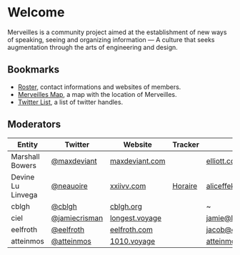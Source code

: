 # Welcome

Merveilles is a community project aimed at the establishment of new ways of speaking, seeing and organizing information — A culture that seeks augmentation through the arts of engineering and design. 

## Bookmarks

- [Roster](https://docs.google.com/spreadsheets/d/1exqwTC65prmAjL9UeQkwy-q6zUN1Inz7PaCAIr32iwg/edit?usp=sharing), contact informations and websites of members.
- [Merveilles Map](https://drive.google.com/open?id=1lvptOQshGziOsuNhGPlaQakrOTA), a map with the location of Merveilles.
- [Twitter List](https://twitter.com/neauoire/lists/merveilles), a list of twitter handles.

## Moderators

| Entity              | Twitter                                           | Website                                  | Tracker                                   | Email                    | GitHub                                          |
| ----                | -------                                           | -------                                  | -------                                   | -----                    | ------                                          |
| Marshall Bowers     | [@maxdeviant](https://twitter.com/maxdeviant)     | [maxdeviant.com](https://maxdeviant.com) |                                           | elliott.codes@gmail.com  | [maxdeviant](https://github.com/maxdeviant)     |
| Devine Lu Linvega   | [@neauoire](https://twitter.com/neauoire)         | [xxiivv.com](http://xxiivv.com)          | [Horaire](http://wiki.xxiivv.com/journal) | aliceffekt@gmail.com     | [neauoire](https://github.com/neauoire)         |
| cblgh               | [@cblgh](https://twitter.com/cblgh)               | [cblgh.org](https://cblgh.org)           |                                           | ~                        | [cblgh](https://github.com/cblgh)               |
| ciel                | [@jamiecrisman](https://twitter.com/jamiecrisman) | [longest.voyage](http://longest.voyage)  |                                           | jamie@longest.voyage     | [JamieCrisman](https://github.com/JamieCrisman) |
| eelfroth            | [@eelfroth](https://twitter.com/eelfroth)         | [eelfroth.com](http://www.eelfroth.com)  |                                           | jacob@eelfroth.com       | [eelfroth](https://github.com/eelfroth)         |
| atteinmos           | [@atteinmos](https://twitter.com/atteinmos)       | [1010.voyage](http://1010.voyage)        |                                            | atteinmos@0111.click  | [atteinmos](https://github.com/atteinmos)           |
